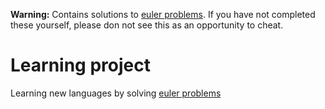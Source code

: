 **Warning:**
Contains solutions to [euler problems](projecteuler.net). 
If you have not completed these yourself, please don not see this as
an opportunity to cheat.

# Learning project
Learning new languages by solving [euler problems](projecteuler.net)

